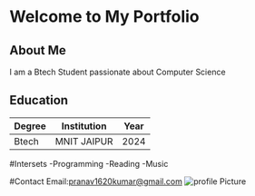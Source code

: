 # Welcome to My Portfolio
## About Me

I am a Btech Student passionate about Computer Science

## Education
| Degree | Institution | Year|
|--------|-------------|-----|
|Btech   | MNIT JAIPUR |2024 |

#Intersets
-Programming
-Reading
-Music

#Contact
Email:pranav1620kumar@gmail.com
![profile Picture](https://th.bing.com/th/id/OIP.bAZFfggr55sCxHLT-wopOQHaHa?w=2048&h=2048&rs=1&pid=ImgDetMain)